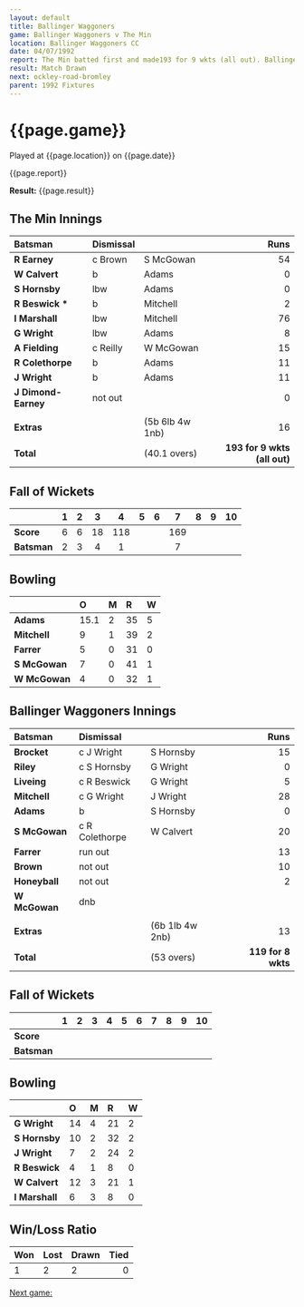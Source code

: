 ```yaml
---
layout: default
title: Ballinger Waggoners
game: Ballinger Waggoners v The Min
location: Ballinger Waggoners CC
date: 04/07/1992
report: The Min batted first and made193 for 9 wkts (all out). Ballinger Waggoners were 119 for 8 wkts, when time ran out
result: Match Drawn
next: ockley-road-bromley
parent: 1992 Fixtures
---
```


# {{page.game}}

Played at {{page.location}} on {{page.date}}

{{page.report}}

**Result:** {{page.result}}

## The Min Innings

| Batsman | Dismissal |  | Runs |
|:---|:---|---|---:|
| **R Earney** | c Brown | S McGowan | 54 | 
| **W Calvert** | b | Adams | 0 | 
| **S Hornsby** | lbw | Adams | 0 | 
| **R Beswick &#42;** | b | Mitchell | 2 | 
| **I Marshall** | lbw | Mitchell | 76 | 
| **G Wright** | lbw | Adams | 8 | 
| **A Fielding** | c Reilly | W McGowan | 15 | 
| **R Colethorpe** | b | Adams | 11 | 
| **J Wright** | b | Adams | 11 | 
| **J Dimond-Earney** | not out |  | 0 | 
|  |  |  |  | 
| **Extras** | | (5b 6lb 4w 1nb) | 16 | 
| **Total** | | (40.1 overs) | **193 for 9 wkts (all out)** | 

## Fall of Wickets

| | 1 | 2 | 3 | 4 | 5 | 6 | 7 | 8 | 9 | 10 |
|---|:---:|:---:|:---:|:---:|:---:|:---:|:---:|:---:|:---:|:---:|
| **Score** | 6 | 6 | 18 | 118 |  |  | 169 |  |  |  |
| **Batsman** | 2 | 3 | 4 | 1 |  |  | 7 |  |  |  |

## Bowling

| | O | M | R | W |
|---|:---|:---|:---|:---|
| **Adams** | 15.1 | 2 | 35 | 5 | 
| **Mitchell** | 9 | 1 | 39 | 2 | 
| **Farrer** | 5 | 0 | 31 | 0 | 
| **S McGowan** | 7 | 0 | 41 | 1 | 
| **W McGowan** | 4 | 0 | 32 | 1 | 

## Ballinger Waggoners Innings

| Batsman | Dismissal |  | Runs |
|:---|:---|---|---:|
| **Brocket** | c J Wright | S Hornsby | 15 | 
| **Riley** | c S Hornsby | G Wright | 0 | 
| **Liveing** | c R Beswick | G Wright | 5 | 
| **Mitchell** | c G Wright | J Wright | 28 | 
| **Adams** | b | S Hornsby | 0 | 
| **S McGowan** | c R Colethorpe | W Calvert | 20 |
| **Farrer** | run out |  | 13 | 
| **Brown** | not out |  | 10 |
| **Honeyball** | not out |  | 2 | 
| **W McGowan** | dnb |  |  | 
|  |  |  |  |
| **Extras** | | (6b 1lb 4w 2nb) | 13 | 
| **Total** | | (53 overs) | **119 for 8 wkts** | 

## Fall of Wickets

| | 1 | 2 | 3 | 4 | 5 | 6 | 7 | 8 | 9 | 10 |
|---|:---:|:---:|:---:|:---:|:---:|:---:|:---:|:---:|:---:|:---:|
| **Score** |  |  |  |  |  |  |  |  |  |  |
| **Batsman** |  |  |  |  |  |  |  |  |  |  |

## Bowling

| | O | M | R | W |
|---|:---|:---|:---|:---|
| **G Wright** | 14 | 4 | 21 | 2 | 
| **S Hornsby** | 10 | 2 | 32 | 2 | 
| **J Wright** | 7 | 2 | 24 | 2 | 
| **R Beswick** | 4 | 1 | 8 | 0 | 
| **W Calvert** | 12 | 3 | 21 | 1 |
| **I Marshall** | 6 | 3 | 8 | 0 |

## Win/Loss Ratio

| Won | Lost | Drawn | Tied |
|:---|:---|:---|---:|
| 1 | 2 | 2 | 0 |

[Next game:]({{page.next}})